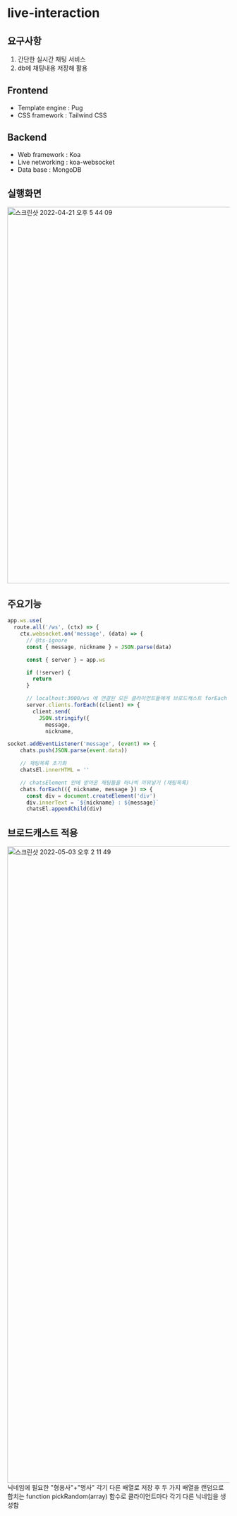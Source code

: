 # live-interaction

## 요구사항

1. 간단한 실시간 채팅 서비스
2. db에 채팅내용 저장해 활용

## Frontend
- Template engine : Pug
- CSS framework : Tailwind CSS

## Backend
- Web framework : Koa
- Live networking : koa-websocket
- Data base : MongoDB

## 실행화면
<img width="852" alt="스크린샷 2022-04-21 오후 5 44 09" src="https://user-images.githubusercontent.com/74397919/165445104-ea08a9b7-8aa9-472a-8a05-0668130ac5f3.png">

## 주요기능
```javascript
app.ws.use(
  route.all('/ws', (ctx) => {
    ctx.websocket.on('message', (data) => {
      // @ts-ignore
      const { message, nickname } = JSON.parse(data)

      const { server } = app.ws

      if (!server) {
        return
      }

      // localhost:3000/ws 에 연결된 모든 클라이언트들에게 브로드캐스트 forEach
      server.clients.forEach((client) => {
        client.send(
          JSON.stringify({
            message,
            nickname,
```
```javascript
socket.addEventListener('message', (event) => {
    chats.push(JSON.parse(event.data))

    // 채팅목록 초기화
    chatsEl.innerHTML = ''

    // chatsElement 안에 받아온 채팅들을 하나씩 끼워넣기 (채팅목록)
    chats.forEach(({ nickname, message }) => {
      const div = document.createElement('div')
      div.innerText = `${nickname} : ${message}`
      chatsEl.appendChild(div)
```

## 브로드캐스트 적용
<img width="1440" alt="스크린샷 2022-05-03 오후 2 11 49" src="https://user-images.githubusercontent.com/74397919/166407193-871e7e66-a1e1-4782-9def-61a39517df3f.png">
닉네임에 필요한 "형용사"+"명사" 각기 다른 배열로 저장 후
두 가지 배열을 랜덤으로 합치는 function pickRandom(array) 함수로 클라이언트마다 각기 다른
닉네임을 생성함
